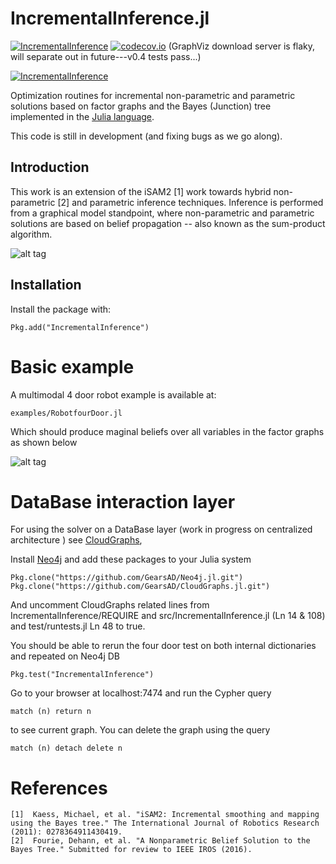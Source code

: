 # IncrementalInference.jl

[![IncrementalInference](http://pkg.julialang.org/badges/IncrementalInference_0.4.svg)](http://pkg.julialang.org/?pkg=IncrementalInference&ver=0.4)  [![codecov.io](https://codecov.io/github/dehann/IncrementalInference.jl/coverage.svg?branch=master)](https://codecov.io/github/dehann/IncrementalInference.jl?branch=master)
(GraphViz download server is flaky, will separate out in future---v0.4 tests pass...)

[![IncrementalInference](http://pkg.julialang.org/badges/IncrementalInference_0.5.svg)](http://pkg.julialang.org/?pkg=IncrementalInference&ver=0.5)

Optimization routines for incremental non-parametric and parametric solutions based on factor graphs and the Bayes (Junction) tree implemented in the [Julia language](http://www.julialang.org/).

This code is still in development (and fixing bugs as we go along).

Introduction
------------

This work is an extension of the iSAM2 [1] work towards hybrid non-parametric [2] and parametric inference techniques. Inference is performed from a graphical model standpoint, where non-parametric and parametric solutions are based on belief propagation -- also known as the sum-product algorithm.


![alt tag](https://raw.githubusercontent.com/dehann/IncrementalInference.jl/master/doc/images/BayesTreeExample.png)

Installation
------------

Install the package with:

    Pkg.add("IncrementalInference")

Basic example
=============

A multimodal 4 door robot example is available at:

    examples/RobotfourDoor.jl

Which should produce maginal beliefs over all variables in the factor graphs as shown below

![alt tag](https://raw.githubusercontent.com/dehann/IncrementalInference.jl/master/doc/images/4doors.png)


DataBase interaction layer
==========================

For using the solver on a DataBase layer (work in progress on centralized architecture ) see [CloudGraphs](https://github.com/GearsAD/CloudGraphs.jl.git),

Install [Neo4j](https://neo4j.com/) and add these packages to your Julia system

    Pkg.clone("https://github.com/GearsAD/Neo4j.jl.git")
    Pkg.clone("https://github.com/GearsAD/CloudGraphs.jl.git")

And uncomment CloudGraphs related lines from IncrementalInference/REQUIRE and src/IncrementalInference.jl (Ln 14 & 108) and test/runtests.jl Ln 48 to true.

You should be able to rerun the four door test on both internal dictionaries and repeated on Neo4j DB

    Pkg.test("IncrementalInference")

Go to your browser at localhost:7474 and run the Cypher query

    match (n) return n

to see current graph. You can delete the graph using the query

    match (n) detach delete n

References
==========

    [1]  Kaess, Michael, et al. "iSAM2: Incremental smoothing and mapping using the Bayes tree." The International Journal of Robotics Research (2011): 0278364911430419.
    [2]  Fourie, Dehann, et al. "A Nonparametric Belief Solution to the Bayes Tree." Submitted for review to IEEE IROS (2016).
